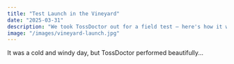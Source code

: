 ```yaml
---
title: "Test Launch in the Vineyard"
date: "2025-03-31"
description: "We took TossDoctor out for a field test — here's how it went."
image: "/images/vineyard-launch.jpg"
---
```


It was a cold and windy day, but TossDoctor performed beautifully...